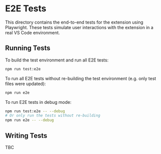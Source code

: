 # E2E Tests

This directory contains the end-to-end tests for the extension using Playwright. These tests simulate user interactions with the extension in a real VS Code environment.

## Running Tests

To build the test environment and run all E2E tests:

```bash
npm run test:e2e
```

To run all E2E tests without re-building the test environment (e.g. only test files were updated):

```bash
npm run e2e
```

To run E2E tests in debug mode:

```bash
npm run test:e2e -- --debug
# Or only run the tests without re-building
npm run e2e -- --debug
```

## Writing Tests

TBC